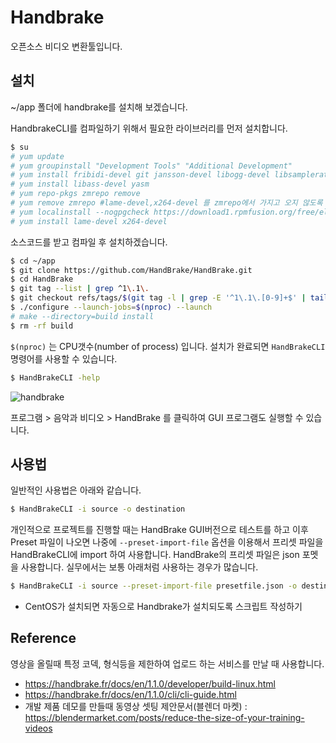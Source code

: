 # Handbrake

오픈소스 비디오 변환툴입니다.

## 설치

~/app 폴더에 handbrake를 설치해 보겠습니다.

HandbrakeCLI를 컴파일하기 위해서 필요한 라이브러리를 먼저 설치합니다.

```bash
$ su
# yum update
# yum groupinstall "Development Tools" "Additional Development"
# yum install fribidi-devel git jansson-devel libogg-devel libsamplerate-devel libtheora-devel libvorbis-devel opus-devel
# yum install libass-devel yasm
# yum repo-pkgs zmrepo remove
# yum remove zmrepo #lame-devel,x264-devel 를 zmrepo에서 가지고 오지 않도록 하기위해서 제거합니다.
# yum localinstall --nogpgcheck https://download1.rpmfusion.org/free/el/rpmfusion-free-release-7.noarch.rpm
# yum install lame-devel x264-devel
```

소스코드를 받고 컴파일 후 설치하겠습니다.

```bash
$ cd ~/app
$ git clone https://github.com/HandBrake/HandBrake.git
$ cd HandBrake
$ git tag --list | grep ^1\.1\.
$ git checkout refs/tags/$(git tag -l | grep -E '^1\.1\.[0-9]+$' | tail -n 1)
$ ./configure --launch-jobs=$(nproc) --launch
# make --directory=build install
$ rm -rf build
```

`$(nproc)` 는 CPU갯수(number of process) 입니다.
설치가 완료되면 `HandBrakeCLI` 명령어를 사용할 수 있습니다.

```bash
$ HandBrakeCLI -help
```

![handbrake](../figures/handbrake.png)

프로그램 > 음악과 비디오 > HandBrake 를 클릭하여 GUI 프로그램도 실행할 수 있습니다.

## 사용법

일반적인 사용법은 아래와 같습니다.

```bash
$ HandBrakeCLI -i source -o destination
```

개인적으로 프로젝트를 진행할 때는 HandBrake GUI버전으로 테스트를 하고 이후 Preset 파일이 나오면 나중에 `--preset-import-file` 옵션을 이용해서 프리셋 파일을 HandBrakeCLI에 import 하여 사용합니다. HandBrake의 프리셋 파일은 json 포멧을 사용합니다. 실무에서는 보통 아래처럼 사용하는 경우가 많습니다.

```bash
$ HandBrakeCLI -i source --preset-import-file presetfile.json -o destination
```

- CentOS가 설치되면 자동으로 Handbrake가 설치되도록 스크립트 작성하기

## Reference

영상을 올릴때 특정 코덱, 형식등을 제한하여 업로드 하는 서비스를 만날 때 사용합니다.

- https://handbrake.fr/docs/en/1.1.0/developer/build-linux.html
- https://handbrake.fr/docs/en/1.1.0/cli/cli-guide.html
- 개발 제품 데모를 만들때 동영상 셋팅 제안문서(블렌더 마켓) : https://blendermarket.com/posts/reduce-the-size-of-your-training-videos
